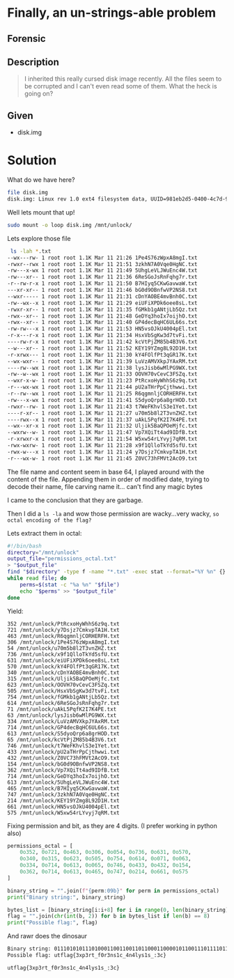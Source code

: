 # Finally, an un-strings-able problem
## Forensic
## Description
> I inherited this really cursed disk image recently. All the files seem to be corrupted and I can't even read some of them. What the heck is going on?

## Given 
- disk.img

# Solution

What do we have here?

```bash
file disk.img
disk.img: Linux rev 1.0 ext4 filesystem data, UUID=981eb2d5-0400-4c7d-986e-e9c3860666d3 (needs journal recovery) (extents) (64bit) (large files) (huge files)
```

Well lets mount that up!

```bash
sudo mount -o loop disk.img /mnt/unlock/
```

Lets explore those file

```bash
 ls -lah *.txt
--wx---rw- 1 root root 1.1K Mar 11 21:26 1Pe4S76zWpxA8mgI.txt
-rwxr--rwx 1 root root 1.1K Mar 11 21:51 3zkhN7A0Vqe0HgNC.txt
-rw---x-wx 1 root root 1.1K Mar 11 21:49 5UhgLeVLJWuEnc4W.txt
-rw---xr-- 1 root root 1.1K Mar 11 21:36 6ReSGoJsRnFqhg7r.txt
-r--rw-r-x 1 root root 1.1K Mar 11 21:50 B7HIyq5CKwGavwaW.txt
---xr-xr-- 1 root root 1.1K Mar 11 21:46 bG0d9OBnfwVP2NS8.txt
--wxr----- 1 root root 1.1K Mar 11 21:31 cDnYAOBE4mvBnh0C.txt
-rw--wx--x 1 root root 1.1K Mar 11 21:29 eiUFiXPDk6oee8sL.txt
-rwxr-xr-- 1 root root 1.1K Mar 11 21:35 fGMkb1gANtjLb5Qz.txt
-rwx--xr-- 1 root root 1.1K Mar 11 21:48 GeDYq3hoIx7oijhO.txt
-rwx--xr-- 1 root root 1.1K Mar 11 21:40 GP4decBqHC6UL66s.txt
-rw-rw---x 1 root root 1.1K Mar 11 21:53 HN5vsOJkU4004pEl.txt
-r-x---r-x 1 root root 1.1K Mar 11 21:34 HsxVbSgKw3d7tvFi.txt
----rw-r-x 1 root root 1.1K Mar 11 21:42 kcVtPjZM85b4B3V6.txt
--w---xr-- 1 root root 1.1K Mar 11 21:52 KEY19YZmg8L92D1H.txt
-r-xrwx--- 1 root root 1.1K Mar 11 21:30 kY4FOlfPt3qGR17K.txt
--wx-wxr-- 1 root root 1.1K Mar 11 21:39 LuVzAMVXkpJYAxRM.txt
----rw--wx 1 root root 1.1K Mar 11 21:38 lysJisb6wMlPG9WX.txt
-rw--w--wx 1 root root 1.1K Mar 11 21:33 OOVH70vCevC3FSZq.txt
--wxr-x-w- 1 root root 1.1K Mar 11 21:23 PtRcxoHyWhhS6z9q.txt
-r---wx-wx 1 root root 1.1K Mar 11 21:44 pU2aTHrPpCjthwwi.txt
-r--rw--wx 1 root root 1.1K Mar 11 21:25 R6qgmnljCORHERFH.txt
-rw---x-wx 1 root root 1.1K Mar 11 21:41 S5dyoQrp6a8grHOD.txt
-rwxr--rw- 1 root root 1.1K Mar 11 21:43 t7WeFKhvlS3e1Yet.txt
----r-xr-- 1 root root 1.1K Mar 11 21:27 u70m5b8l2T3vnZHZ.txt
----rwx--x 1 root root 1.1K Mar 11 21:37 uAkL5PqfK2I7K4PE.txt
--wx--xr-x 1 root root 1.1K Mar 11 21:32 Uljik5BaQPOeMjfc.txt
--wxrw--w- 1 root root 1.1K Mar 11 21:47 Vp7XQiTt4ad9IDfB.txt
-r-xrwxr-x 1 root root 1.1K Mar 11 21:54 W5xw54rLYvyj7qRM.txt
-rwx-wxrw- 1 root root 1.1K Mar 11 21:28 x9f1QlloTkYd5sfU.txt
-rwx-w---x 1 root root 1.1K Mar 11 21:24 y7Dsjz7CmkvpTA1H.txt
-r---wx-w- 1 root root 1.1K Mar 11 21:45 Z0VC73hFMVt2AcO9.txt
```

The file name and content seem in base 64, I played around with the content of the file.
Appending them in order of modified date, trying to decode their name, file carving name it... can't find any magic bytes

I came to the conclusion that they are garbage.

Then I did a `ls -la` and wow those permission are wacky...very wacky, `so octal encoding of the flag?`

Lets extract them in octal:
```bash
#!/bin/bash
directory="/mnt/unlock"
output_file="permissions_octal.txt"
> "$output_file"
find "$directory" -type f -name "*.txt" -exec stat --format="%Y %n" {} \; | sort -n | cut -d' ' -f2- |
while read file; do
    perms=$(stat -c "%a %n" "$file")
    echo "$perms" >> "$output_file"
done
```

Yield:

```
352 /mnt/unlock/PtRcxoHyWhhS6z9q.txt
721 /mnt/unlock/y7Dsjz7CmkvpTA1H.txt
463 /mnt/unlock/R6qgmnljCORHERFH.txt
306 /mnt/unlock/1Pe4S76zWpxA8mgI.txt
54 /mnt/unlock/u70m5b8l2T3vnZHZ.txt
736 /mnt/unlock/x9f1QlloTkYd5sfU.txt
631 /mnt/unlock/eiUFiXPDk6oee8sL.txt
570 /mnt/unlock/kY4FOlfPt3qGR17K.txt
340 /mnt/unlock/cDnYAOBE4mvBnh0C.txt
315 /mnt/unlock/Uljik5BaQPOeMjfc.txt
623 /mnt/unlock/OOVH70vCevC3FSZq.txt
505 /mnt/unlock/HsxVbSgKw3d7tvFi.txt
754 /mnt/unlock/fGMkb1gANtjLb5Qz.txt
614 /mnt/unlock/6ReSGoJsRnFqhg7r.txt
71 /mnt/unlock/uAkL5PqfK2I7K4PE.txt
63 /mnt/unlock/lysJisb6wMlPG9WX.txt
334 /mnt/unlock/LuVzAMVXkpJYAxRM.txt
714 /mnt/unlock/GP4decBqHC6UL66s.txt
613 /mnt/unlock/S5dyoQrp6a8grHOD.txt
65 /mnt/unlock/kcVtPjZM85b4B3V6.txt
746 /mnt/unlock/t7WeFKhvlS3e1Yet.txt
433 /mnt/unlock/pU2aTHrPpCjthwwi.txt
432 /mnt/unlock/Z0VC73hFMVt2AcO9.txt
154 /mnt/unlock/bG0d9OBnfwVP2NS8.txt
362 /mnt/unlock/Vp7XQiTt4ad9IDfB.txt
714 /mnt/unlock/GeDYq3hoIx7oijhO.txt
613 /mnt/unlock/5UhgLeVLJWuEnc4W.txt
465 /mnt/unlock/B7HIyq5CKwGavwaW.txt
747 /mnt/unlock/3zkhN7A0Vqe0HgNC.txt
214 /mnt/unlock/KEY19YZmg8L92D1H.txt
661 /mnt/unlock/HN5vsOJkU4004pEl.txt
575 /mnt/unlock/W5xw54rLYvyj7qRM.txt
```



Fixing permission and bit, as they are 4 digits. (I prefer working in python also)

```python
permissions_octal = [
    0o352, 0o721, 0o463, 0o306, 0o054, 0o736, 0o631, 0o570,
    0o340, 0o315, 0o623, 0o505, 0o754, 0o614, 0o071, 0o063,
    0o334, 0o714, 0o613, 0o065, 0o746, 0o433, 0o432, 0o154,
    0o362, 0o714, 0o613, 0o465, 0o747, 0o214, 0o661, 0o575
]

binary_string = "".join(f"{perm:09b}" for perm in permissions_octal)
print("Binary string:", binary_string)

bytes_list = [binary_string[i:i+8] for i in range(0, len(binary_string), 8)]
flag = "".join(chr(int(b, 2)) for b in bytes_list if len(b) == 8)
print("Possible flag:", flag)
```

And rawr does the dinosaur

```bash
Binary string: 011101010111010001100110011011000110000101100111011110110011001101111000011100000011001101110010011101000101111101100110001100000111001000110011011011100111001100110001011000110101111100110100011011100011010001101100011110010111001100110001011100110101111100111010001100110110001101111101
Possible flag: utflag{3xp3rt_f0r3ns1c_4n4lys1s_:3c}
```

`utflag{3xp3rt_f0r3ns1c_4n4lys1s_:3c}`